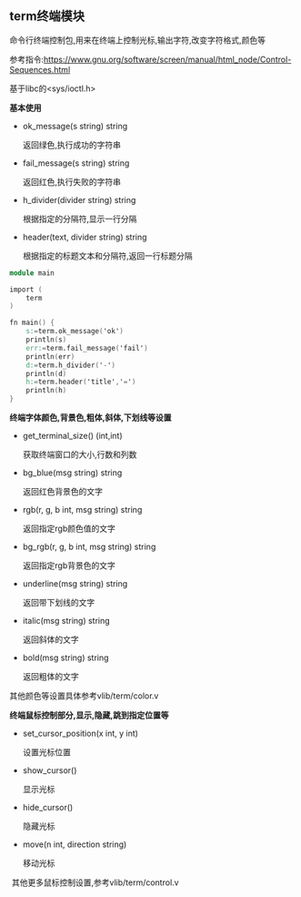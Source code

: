 ## term终端模块

命令行终端控制包,用来在终端上控制光标,输出字符,改变字符格式,颜色等

参考指令:https://www.gnu.org/software/screen/manual/html_node/Control-Sequences.html

基于libc的<sys/ioctl.h>

**基本使用**

- ok_message(s string) string

  返回绿色,执行成功的字符串

- fail_message(s string) string

  返回红色,执行失败的字符串

- h_divider(divider string) string

  根据指定的分隔符,显示一行分隔

- header(text, divider string) string

  根据指定的标题文本和分隔符,返回一行标题分隔

```v
module main

import (
	term
)

fn main() {
	s:=term.ok_message('ok')
	println(s)
	err:=term.fail_message('fail')
	println(err)
	d:=term.h_divider('-')
	println(d)
	h:=term.header('title','=')
	println(h)
}
```

**终端字体颜色,背景色,粗体,斜体,下划线等设置**

- get_terminal_size() (int,int)

  获取终端窗口的大小,行数和列数

- bg_blue(msg string) string

  返回红色背景色的文字

- rgb(r, g, b int, msg string) string

  返回指定rgb颜色值的文字

- bg_rgb(r, g, b int, msg string) string

  返回指定rgb背景色的文字

- underline(msg string) string

  返回带下划线的文字

- italic(msg string) string

  返回斜体的文字

- bold(msg string) string

  返回粗体的文字

其他颜色等设置具体参考vlib/term/color.v

**终端鼠标控制部分,显示,隐藏,跳到指定位置等**

- set_cursor_position(x int, y int)

  设置光标位置

- show_cursor()

  显示光标

- hide_cursor()

  隐藏光标

- move(n int, direction string)

  移动光标

​    其他更多鼠标控制设置,参考vlib/term/control.v